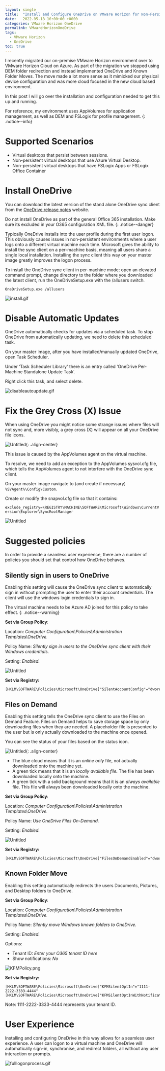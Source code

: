 ```yaml
---
layout: single
title:  "Install and Configure OneDrive on VMware Horizon for Non-Persistent Pools"
date:   2022-05-18 10:00:00 +0000
categories: VMware Horizon OneDrive
permalink: VMwareHorizonOneDrive
tags:
  - VMware Horizon
  - OneDrive
toc: true
---
```

I recently migrated our on-premise VMware Horizon environment over to VMware Horizon Cloud on Azure. As part of the migration we stopped using DEM folder redirection and instead implemented OneDrive and Known Folder Moves. The move made a lot more sense as it mimicked our physical device configuration and was more cloud focused in the new cloud based environment.

In this post I will go over the installation and configuration needed to get this up and running.

For reference, my environment uses AppVolumes for application management, as well as DEM and FSLogix for profile management.
{: .notice--info}

# Supported Scenarios

- Virtual desktops that persist between sessions.
- Non-persistent virtual desktops that use Azure Virtual Desktop.
- Non-persistent virtual desktops that have FSLogix Apps or FSLogix Office Container

# Install OneDrive

You can download the latest version of the stand alone OneDrive sync client from the [OneDrive release notes](https://support.microsoft.com/en-gb/office/onedrive-release-notes-845dcf18-f921-435e-bf28-4e24b95e5fc0) website. 

Do not install OneDrive as part of the general Office 365 installation. Make sure its excluded in your O365 configuration XML file.
{: .notice--danger}

Typically OneDrive installs into the user profile during the first user logon. This obviously causes issues in non-persistent environments where a user logs onto a different virtual machine each time. Microsoft gives the ability to install the sync client on a per-machine basis, meaning all users share a single local installation. Installing the sync client this way on your master image greatly improves the logon process.

To install the OneDrive sync client in per-machine mode; open an elevated command prompt, change directory to the folder where you downloaded the latest client, run the OneDriveSetup.exe with the /allusers switch.

```
OneDriveSetup.exe /allusers
```

![install.gif](/assets/images/VMwareHorizon-OneDrive/install.gif)

# Disable Automatic Updates

OneDrive automatically checks for updates via a scheduled task. To stop OneDrive from automatically updating, we need to delete this scheduled task.

On your master image, after you have installed/manually updated OneDrive, open Task Scheduler.

Under ‘Task Scheduler Library' there is an entry called 'OneDrive Per-Machine Standalone Update Task'.

Right click this task, and select delete.

![disableautoupdate.gif](/assets/images/VMwareHorizon-OneDrive/deleteautoupdate.gif)

# Fix the Grey Cross (X) Issue

When using OneDrive you might notice some strange issues where files will not sync and, more visibly, a grey cross (X) will appear on all your OneDrive file icons.

![Untitled](/assets/images/VMwareHorizon-OneDrive/greycrossissue.png){: .align-center}

This issue is caused by the AppVolumes agent on the virtual machine.

To resolve, we need to add an exception to the AppVolumes sysvol.cfg file, which tells the AppVolumes agent to not interfere with the OneDrive sync client.

On your master image navigate to (and create if necessary) `%SVAgent%\Config\Custom`.

Create or modify the snapvol.cfg file so that it contains:

`exclude_registry=\REGISTRY\MACHINE\SOFTWARE\Microsoft\Windows\CurrentVersion\Explorer\SyncRootManager`

![Untitled](/assets/images/VMwareHorizon-OneDrive/snapvolcfg.png)

# Suggested policies

In order to provide a seamless user experience, there are a number of policies you should set that control how OneDrive behaves. 

## Silently sign in users to OneDrive

Enabling this setting will cause the OneDrive sync client to automatically sign in without prompting the user to enter their account credentials. The client will use the windows login credentials to sign in.


The virtual machine needs to be Azure AD joined for this policy to take effect.
{: .notice--warning}

**Set via Group Policy:**

Location: *Computer Configuration\Policies\Administration Templates\OneDrive\.*

Policy Name: *Silently sign in users to the OneDrive sync client with their Windows credentials.*

Setting: *Enabled.*

![Untitled](/assets/images/VMwareHorizon-OneDrive/SSOPolicy.png)

**Set via Registry:**

```
[HKLM\SOFTWARE\Policies\Microsoft\OneDrive]"SilentAccountConfig"="dword:00000001”
```

## Files on Demand

Enabling this setting tells the OneDrive sync client to use the Files on Demand Feature. Files on Demand helps to save storage space by only downloading files when they are needed. A placeholder file is presented to the user but is only actually downloaded to the machine once opened.

You can see the status of your files based on the status icon.   

![Untitled](/assets/images/VMwareHorizon-OneDrive/iconstatus.png){: .align-center}

- The blue cloud means that it is an *online only* file, not actually downloaded onto the machine yet.
- A green tick means that it is an *locally available file.* The file has been downloaded locally onto the machine.
- A green tick with a solid background means that it is an *always available* file. This file will always been downloaded locally onto the machine.

**Set via Group Policy:**

Location: *Computer Configuration\Policies\Administration Templates\OneDrive\.*

Policy Name: *Use OneDrive Files On-Demand.*

Setting: *Enabled.*

![Untitled](/assets/images/VMwareHorizon-OneDrive/filesondemandpolicy.png)

**Set via Registry:**

```
[HKLM\SOFTWARE\Policies\Microsoft\OneDrive]"FilesOnDemandEnabled"="dword:00000001"
```

## Known Folder Move

Enabling this setting automatically redirects the users Documents, Pictures, and Desktop folders to OneDrive.

**Set via Group Policy:**

Location: *Computer Configuration\Policies\Administration Templates\OneDrive\.*

Policy Name: *Silently move Windows known folders to OneDrive.*

Setting: *Enabled.*

Options:
- Tenant ID: *Enter your O365 tenant ID here*
- Show notifications: *No*

![KFMPolicy.png](/assets/images/VMwareHorizon-OneDrive/KFMPolicy.png)

**Set via Registry:**

```
[HKLM\SOFTWARE\Policies\Microsoft\OneDrive]"KFMSilentOptIn"="1111-2222-3333-4444"
[HKLM\SOFTWARE\Policies\Microsoft\OneDrive]"KFMSilentOptInWithNotification"="dword:00000000"
```
Note: 1111-2222-3333-4444 represents your tenant ID.

# User Experience

Installing and configuring OneDrive in this way allows for a seamless user experience. A user can logon to a virtual machine and OneDrive will automatically sign-in, synchronise, and redirect folders, all without any user interaction or prompts.

![fulllogonprocess.gif](/assets/images/VMwareHorizon-OneDrive/fulllogonprocess.gif)
